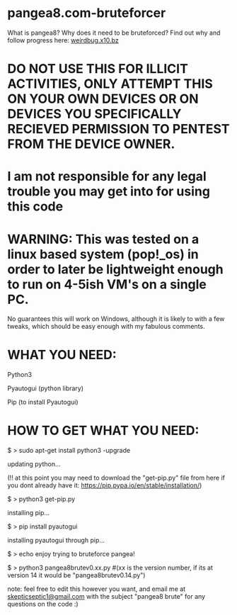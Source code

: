 # pangea8.com-bruteforcer

What is pangea8? Why does it need to be bruteforced?
Find out why and follow progress here: <a href=weirdbug.x10.bz>weirdbug.x10.bz<a>

# DO NOT USE THIS FOR ILLICIT ACTIVITIES, ONLY ATTEMPT THIS ON YOUR OWN DEVICES OR ON DEVICES YOU SPECIFICALLY RECIEVED PERMISSION TO PENTEST FROM THE DEVICE OWNER.
# I am not responsible for any legal trouble you may get into for using this code


# WARNING: This was tested on a linux based system (pop!_os) in order to later be lightweight enough to run on 4-5ish VM's on a single PC.
No guarantees this will work on Windows, although it is likely to with a few tweaks, 
which should be easy enough with my fabulous comments.


# WHAT YOU NEED:

Python3

Pyautogui (python library)

Pip (to install Pyautogui)

# HOW TO GET WHAT YOU NEED:

  $ > sudo apt-get install python3 -upgrade

updating python...

(!! at this point you may need to download the "get-pip.py" file from here if you
dont already have it: https://pip.pypa.io/en/stable/installation/)

  $ > python3 get-pip.py

installing pip...

  $ > pip install pyautogui

installing pyautogui through pip...

  $ > echo enjoy trying to bruteforce pangea!
 
  $ > python3 pangea8brutev0.xx.py #(xx is the version number, if its at version 14 it would be "pangea8brutev0.14.py")
  
  
  
  
  note: feel free to edit this however you want, and email me at skepticseptic1@gmail.com with the subject "pangea8 brute"
  for any questions on the code :)
